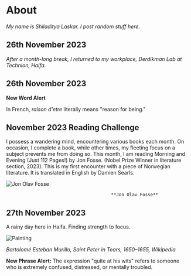 # About 
*My name is Shiladitya Laskar. I post random stuff here.*

## 26th November 2023
*After a month-long break, I returned to my workplace, Derdikman Lab at Technion, Haifa.*

## 26th November 2023

**New Word Alert**

In French, *raison d'etre* literally means "reason for being."

## November 2023 Reading Challenge


I possess a wandering mind, encountering various books each month. On occasion, I complete a book, while other times, my fleeting focus on a subject prevents me from doing so.
This month, I am reading Morning and Evening (Just 112 Pages!) by Jon Fosse. (Nobel Prize Winner in literature section, 2023). This is my first encounter with a piece of Norwegian literature. It is translated in English by Damien Searls.

![Jon Olav Fosse](https://upload.wikimedia.org/wikipedia/commons/3/31/Writer_Jon_Fosse_%28cropped%29.jpg)

                                            **Jon Olav Fosse**

## 27th November 2023
A rainy day here in Haifa. Finding strength to focus.


![Painting](https://lh3.googleusercontent.com/pw/ADCreHdKF15GNkrc69TrRK85uMAUBEkkec6ASSOfdQHvCIidPDeA9-j0Zkya1VBtXCqKsXwfvn_u5RXD6IfezBkNvJ896CQgLbrUd3c-JiQQnHLb2ky4TcNHEuJtJ4AcC7tDf6gFgolN3Fl72PzzrVIoLvnR=w672-h963-s-no-gm?authuser=0)


*Bartolomé Esteban Murillo, Saint Peter in Tears, 1650–1655, Wikipedia*

**New Phrase Alert:**
The expression "quite at his wits" refers to someone who is extremely confused, distressed, or mentally troubled. 
